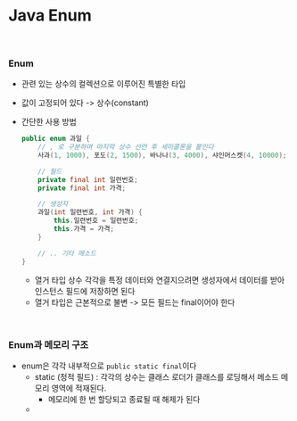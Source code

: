 # Java Enum 

<br>

### Enum

- 관련 있는 상수의 컬렉션으로 이루어진 특별한 타입
- 값이 고정되어 있다 -> 상수(constant)
- 간단한 사용 방법

    ```java
    public enum 과일 {
        // , 로 구분하며 마지막 상수 선언 후 세미콜론을 붙인다
        사과(1, 1000), 포도(2, 1500), 바나나(3, 4000), 샤인머스켓(4, 10000);
    
        // 필드
        private final int 일련번호;
        private final int 가격;
    
        // 생성자
        과일(int 일련번호, int 가격) {
            this.일련번호 = 일련번호;
            this.가격 = 가격;
        }
    
        // .. 기타 메소드
    }
    ```
    
    - 열거 타입 상수 각각을 특정 데이터와 연결지으려면 생성자에서 데이터를 받아 인스턴스 필드에 저장하면 된다
    - 열거 타입은 근본적으로 불변 -> 모든 필드는 final이어야 한다



<br>



### Enum과 메모리 구조

- enum은 각각 내부적으로 `public static final`이다
  - static (정적 필드) : 각각의 상수는 클래스 로더가 클래스를 로딩해서 메소드 메모리 영역에 적재된다.  
    - 메모리에 한 번 할당되고 종료될 때 해제가 된다
  - 

